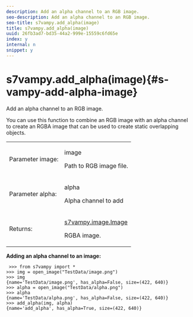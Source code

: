 ```yaml
---
description: Add an alpha channel to an RGB image.
seo-description: Add an alpha channel to an RGB image.
seo-title: s7vampy.add_alpha(image)
title: s7vampy.add_alpha(image)
uuid: 26fb3ad7-bd35-44a2-999e-15559c6fd65e
index: y
internal: n
snippet: y
---
```


# s7vampy.add_alpha(image){#s-vampy-add-alpha-image}

Add an alpha channel to an RGB image.

You can use this function to combine an RGB image with an alpha channel to create an RGBA image that can be used to create static overlapping objects.

<table id="table_71A9B9E94D4C412181518BB5937C75BD"> 
 <tbody> 
  <tr> 
   <td colname="col1"> <p>Parameter image: </p> </td> 
   <td colname="col2"> <p><span class="codeph"> image</span> </p> <p>Path to RGB image file. </p> </td> 
  </tr> 
  <tr> 
   <td colname="col1"> <p>Parameter alpha: </p> </td> 
   <td colname="col2"> <p><span class="codeph"> alpha</span> </p> <p>Alpha channel to add </p> </td> 
  </tr> 
  <tr> 
   <td> <p> Returns: </p> </td> 
   <td> <p><span class="codeph"><a href="../../c-s7vampy-api-reference/c-classes/c-classes-image/r-class-s7vampy.image.image.md#reference-9f763e9b74dc47549877ee15bd0cdb94" format="dita" scope="local"> s7vampy.image.Image</a></span> </p> <p> RGBA image. </p> </td> 
  </tr> 
 </tbody> 
</table>

**Adding an alpha channel to an image:**

```
 >>> from s7vampy import *
>>> img = open_image("TestData/image.png")
>>> img
{name='TestData/image.png', has_alpha=False, size=(422, 640)}
>>> alpha = open_image("TestData/alpha.png")
>>> alpha
{name='TestData/alpha.png', has_alpha=False, size=(422, 640)}
>>> add_alpha(img, alpha)
{name='add_alpha', has_alpha=True, size=(422, 640)} 
```

